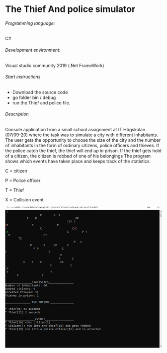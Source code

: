 # The Thief And police simulator
###### Programming language:
 C#
###### Development environment:
Visual studio community 2019 (.Net FrameWork)
###### Start instructions
* Download the source code
* go folder bin / debug 
* run the Thief and police file.

###### Description
Console application from a small school assignment at IT Högskolan (07/09-20) where the task was to simulate a city with different inhabitants. The user gets the opportunity to choose the size of the city and the number of inhabitants in the form of ordinary citizens, police officers and thieves. If the police catch the thief, the thief will end up in prison. If the thief gets hold of a citizen, the citizen is robbed of one of his belongings The program shows which events have taken place and keeps track of the statistics.

C = citizen

P = Police officer

T = Thief

X = Collision event

![image](../Thief_And_Police/Example.png)


